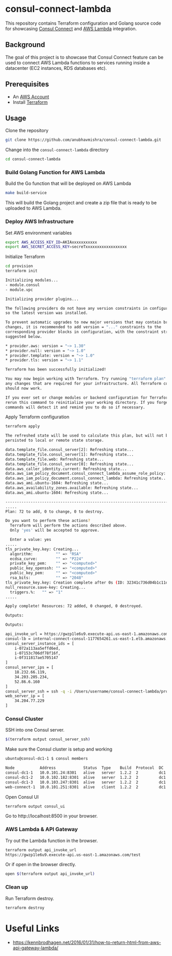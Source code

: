 # consul-connect-lambda
This repository contains Terraform configuration and Golang source code for showcasing [Consul Connect](https://www.consul.io/docs/connect/index.html)
and [AWS Lambda](https://aws.amazon.com/lambda/) integration.

## Background

The goal of this project is to showcase that Consul Connect feature can be used to connect AWS Lambda
functions to services running inside a datacenter (EC2 instances, RDS databases etc).

## Prerequisites

* An [AWS Account](https://aws.amazon.com/)
* Install [Terraform](https://terraform.io/downloads.html)

## Usage

Clone the repository

```bash
git clone https://github.com/anubhavmishra/consul-connect-lambda.git
```

Change into the `consul-connect-lambda` directory

```bash
cd consul-connect-lambda
```

### Build Golang Function for AWS Lambda

Build the Go function that will be deployed on AWS Lambda

```bash
make build-service
```

This will build the Golang project and create a zip file that is ready to be uploaded to AWS Lambda.

### Deploy AWS Infrastructure

Set AWS environment variables

```bash
export AWS_ACCESS_KEY_ID=AKIAxxxxxxxxxxx
export AWS_SECRET_ACCESS_KEY=secreTxxxxxxxxxxxxxxxxxx
```

Initialize Terraform

```bash
cd provision
terraform init
```

```bash
Initializing modules...
- module.consul
- module.vpc

Initializing provider plugins...

The following providers do not have any version constraints in configuration,
so the latest version was installed.

To prevent automatic upgrades to new major versions that may contain breaking
changes, it is recommended to add version = "..." constraints to the
corresponding provider blocks in configuration, with the constraint strings
suggested below.

* provider.aws: version = "~> 1.30"
* provider.null: version = "~> 1.0"
* provider.template: version = "~> 1.0"
* provider.tls: version = "~> 1.1"

Terraform has been successfully initialized!

You may now begin working with Terraform. Try running "terraform plan" to see
any changes that are required for your infrastructure. All Terraform commands
should now work.

If you ever set or change modules or backend configuration for Terraform,
rerun this command to reinitialize your working directory. If you forget, other
commands will detect it and remind you to do so if necessary.
```

Apply Terraform configuration

```bash
terraform apply
```

```bash
The refreshed state will be used to calculate this plan, but will not be
persisted to local or remote state storage.

data.template_file.consul_server[2]: Refreshing state...
data.template_file.consul_server[1]: Refreshing state...
data.template_file.web: Refreshing state...
data.template_file.consul_server[0]: Refreshing state...
data.aws_caller_identity.current: Refreshing state...
data.aws_iam_policy_document.consul_connect_lambda_assume_role_policy: Refreshing state...
data.aws_iam_policy_document.consul_connect_lambda: Refreshing state...
data.aws_ami.ubuntu-1604: Refreshing state...
data.aws_availability_zones.available: Refreshing state...
data.aws_ami.ubuntu-1604: Refreshing state...

------------------------------------------------------------------------
.....
Plan: 72 to add, 0 to change, 0 to destroy.

Do you want to perform these actions?
  Terraform will perform the actions described above.
  Only 'yes' will be accepted to approve.

  Enter a value: yes
.....
tls_private_key.key: Creating...
  algorithm:          "" => "RSA"
  ecdsa_curve:        "" => "P224"
  private_key_pem:    "" => "<computed>"
  public_key_openssh: "" => "<computed>"
  public_key_pem:     "" => "<computed>"
  rsa_bits:           "" => "2048"
tls_private_key.key: Creation complete after 0s (ID: 32341c736d04b1c11df13faea9ac355d605f42ea)
null_resource.save-key: Creating...
  triggers.%:   "" => "1"
.....

Apply complete! Resources: 72 added, 0 changed, 0 destroyed.

Outputs:

Outputs:

api_invoke_url = https://gwzp1le6u9.execute-api.us-east-1.amazonaws.com/test
consul-lb = internal-connect-consul-1177654261.us-east-1.elb.amazonaws.com
consul_server_instance_ids = [
    i-072a113aa5effd6ed,
    i-07153c706df78f16f,
    i-0f311817ae5705147
]
consul_server_ips = [
    18.232.66.119,
    34.203.205.234,
    52.86.6.160
]
consul_server_ssh = ssh -q -i /Users/username/consul-connect-lambda/provison/.ssh/id_rsa -o UserKnownHostsFile=/dev/null -o CheckHostIP=no -o StrictHostKeyChecking=no ubuntu@18.232.66.119 -L 8500:localhost:8500
web_server_ip = [
    34.204.77.229
]
```

### Consul Cluster

SSH into one Consul server.

```bash
$(terraform output consul_server_ssh)
```

Make sure the Consul cluster is setup and working

```bash
ubuntu@consul-dc1-1 $ consul members
```

```bash
Node           Address            Status  Type    Build  Protocol  DC   Segment
consul-dc1-1   10.0.101.24:8301   alive   server  1.2.2  2         dc1  <all>
consul-dc1-2   10.0.102.182:8301  alive   server  1.2.2  2         dc1  <all>
consul-dc1-3   10.0.103.247:8301  alive   server  1.2.2  2         dc1  <all>
web-connect-1  10.0.101.251:8301  alive   client  1.2.2  2         dc1  <default>
```

Open Consul UI

```bash
terraform output consul_ui
```

Go to http://localhost:8500 in your browser.

### AWS Lambda & API Gateway

Try out the Lambda function in the browser.

```bash
terraform output api_invoke_url
https://gwzp1le6u9.execute-api.us-east-1.amazonaws.com/test
```

Or if open in the browser directly.

```bash
open $(terraform output api_invoke_url)
```

### Clean up

Run Terraform destroy.

```bash
terraform destroy
```

# Useful Links

* https://kennbrodhagen.net/2016/01/31/how-to-return-html-from-aws-api-gateway-lambda/